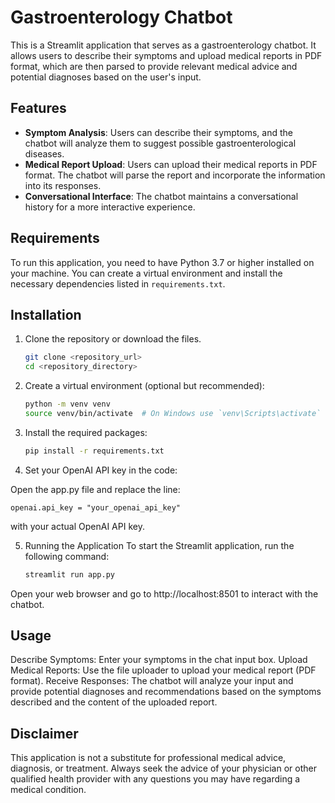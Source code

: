 # Gastroenterology Chatbot

This is a Streamlit application that serves as a gastroenterology chatbot. It allows users to describe their symptoms and upload medical reports in PDF format, which are then parsed to provide relevant medical advice and potential diagnoses based on the user's input.

## Features

- **Symptom Analysis**: Users can describe their symptoms, and the chatbot will analyze them to suggest possible gastroenterological diseases.
- **Medical Report Upload**: Users can upload their medical reports in PDF format. The chatbot will parse the report and incorporate the information into its responses.
- **Conversational Interface**: The chatbot maintains a conversational history for a more interactive experience.

## Requirements

To run this application, you need to have Python 3.7 or higher installed on your machine. You can create a virtual environment and install the necessary dependencies listed in `requirements.txt`.

## Installation

1. Clone the repository or download the files.
   
   ```bash
   git clone <repository_url>
   cd <repository_directory>

2. Create a virtual environment (optional but recommended):

    ```bash
    python -m venv venv
    source venv/bin/activate  # On Windows use `venv\Scripts\activate`

3. Install the required packages:

    ```bash
    pip install -r requirements.txt

4. Set your OpenAI API key in the code:

Open the app.py file and replace the line:

    openai.api_key = "your_openai_api_key"
with your actual OpenAI API key.

5. Running the Application
To start the Streamlit application, run the following command:

    ```bash
    streamlit run app.py

Open your web browser and go to http://localhost:8501 to interact with the chatbot.

## Usage

Describe Symptoms: Enter your symptoms in the chat input box.
Upload Medical Reports: Use the file uploader to upload your medical report (PDF format).
Receive Responses: The chatbot will analyze your input and provide potential diagnoses and recommendations based on the symptoms described and the content of the uploaded report.

## Disclaimer
This application is not a substitute for professional medical advice, diagnosis, or treatment. Always seek the advice of your physician or other qualified health provider with any questions you may have regarding a medical condition.
